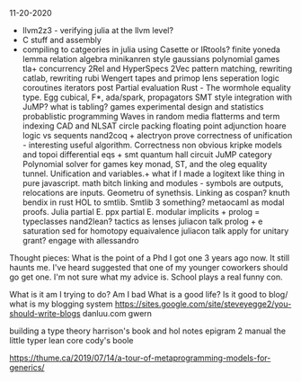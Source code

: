 11-20-2020

* llvm2z3 - verifying julia at the llvm level?
* C stuff and assembly
* compiling to catgeories in julia using Casette or IRtools?
finite yoneda lemma
relation algebra minikanren style
gaussians
polynomial games
tla+ concurrency
2Rel and HyperSpecs
2Vec
pattern matching, rewriting catlab, 
rewriting rubi
Wengert tapes and primop lens
seperation logic
coroutines iterators post
Partial evaluation
Rust - The wormhole equality type. Egg
cubical, F*, ada/spark, 
propagators
SMT style integration with JuMP?
what is tabling?
games
experimental design and statistics
probablistic programming
Waves in random media
flatterms and term indexing
CAD and NLSAT
circle packing
floating point adjunction
hoare logic vs sequents
nand2coq + alectryon
prove correctness of unification - interesting useful algorithm. Correctness non obvious
kripke models and topoi
differential eqs + smt
quantum hall circuit
JuMP category
Polynomial solver for games
key monad, ST, and the oleg equality tunnel. Unification and variables.+
what if I made a logitext like thing in pure javascript.
math bitch
linking and modules - symbols are outputs, relocations are inputs. Geometru of synethsis. Linking as cospan?
knuth bendix in rust
HOL to smtlib. Smtlib 3 something?
metaocaml as modal proofs. Julia partial E. ppx partial E. modular implicits + prolog = typeclasses
nand2lean?
tactics as lenses
juliacon talk
prolog + e saturation
sed for homotopy equaivalence
juliacon talk
apply for unitary grant?
engage with allessandro


Thought pieces:
What is the point of a Phd
I got one 3 years ago now. It still haunts me. I've heard suggested that one of my younger coworkers should go get one. I'm not sure what my advice is.
School plays a real funny con.



What is it am I trying to do?
Am I bad
What is a good life?
Is it good to blog/ what is my blogging system
https://sites.google.com/site/steveyegge2/you-should-write-blogs
danluu.com
gwern



building a type theory
harrison's book and hol notes
epigram 2 manual
the little typer
lean core 
cody's boole


https://thume.ca/2019/07/14/a-tour-of-metaprogramming-models-for-generics/





